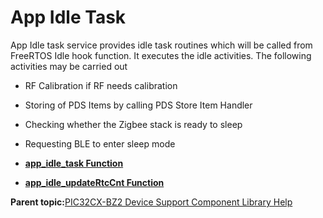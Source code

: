 # App Idle Task

App Idle task service provides idle task routines which will be called from FreeRTOS Idle hook function. It executes the idle activities. The following activities may be carried out

-   RF Calibration if RF needs calibration
-   Storing of PDS Items by calling PDS Store Item Handler
-   Checking whether the Zigbee stack is ready to sleep
-   Requesting BLE to enter sleep mode

-   **[app\_idle\_task Function](GUID-CF31B9F8-A031-4CD3-B9D5-AAC7DF934186.md)**  

-   **[app\_idle\_updateRtcCnt Function](GUID-B9EBC7BE-F2C8-4492-9B22-48E9015F3B6E.md)**  


**Parent topic:**[PIC32CX-BZ2 Device Support Component Library Help](GUID-2167300F-6A96-440E-83CA-FC9C0C259914.md)

